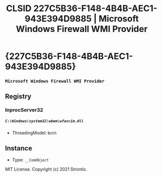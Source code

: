 ﻿---
title: "CLSID 227C5B36-F148-4B4B-AEC1-943E394D9885 | Microsoft Windows Firewall WMI Provider"
excerpt: What is COM-Object CLSID 227C5B36-F148-4B4B-AEC1-943E394D9885?
---

# {227C5B36-F148-4B4B-AEC1-943E394D9885}

### `Microsoft Windows Firewall WMI Provider`

## Registry


### InprocServer32

##### `C:\Windows\system32\wbem\wfascim.dll`
* ThreadingModel: `Both`

## Instance

* Type: `__ComObject`

MIT License. Copyright (c) 2021 Strontic.


